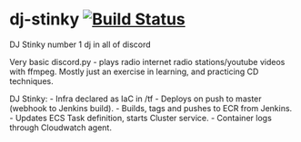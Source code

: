 # dj-stinky     [![Build Status](http://ec2-3-8-139-22.eu-west-2.compute.amazonaws.com/buildStatus/icon?job=DJ+Stinky)](http://ec2-3-8-139-22.eu-west-2.compute.amazonaws.com/job/DJ%20Stinky/)
DJ Stinky number 1 dj in all of discord

Very basic discord.py - plays radio internet radio stations/youtube videos with ffmpeg.
Mostly just an exercise in learning, and practicing CD techniques.

DJ Stinky:
    - Infra declared as IaC in /tf
    - Deploys on push to master (webhook to Jenkins build).
    - Builds, tags and pushes to ECR from Jenkins.
    - Updates ECS Task definition, starts Cluster service.
    - Container logs through Cloudwatch agent.

